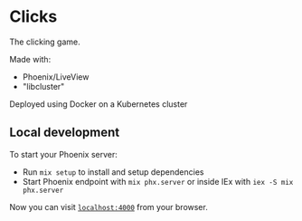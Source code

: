 # Clicks

The clicking game.

Made with:
- Phoenix/LiveView
- "libcluster"

Deployed using Docker on a Kubernetes cluster

## Local development

To start your Phoenix server:

  * Run `mix setup` to install and setup dependencies
  * Start Phoenix endpoint with `mix phx.server` or inside IEx with `iex -S mix phx.server`

Now you can visit [`localhost:4000`](http://localhost:4000) from your browser.
